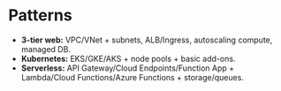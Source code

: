 # Patterns
- **3-tier web:** VPC/VNet + subnets, ALB/Ingress, autoscaling compute, managed DB.
- **Kubernetes:** EKS/GKE/AKS + node pools + basic add-ons.
- **Serverless:** API Gateway/Cloud Endpoints/Function App + Lambda/Cloud Functions/Azure Functions + storage/queues.
